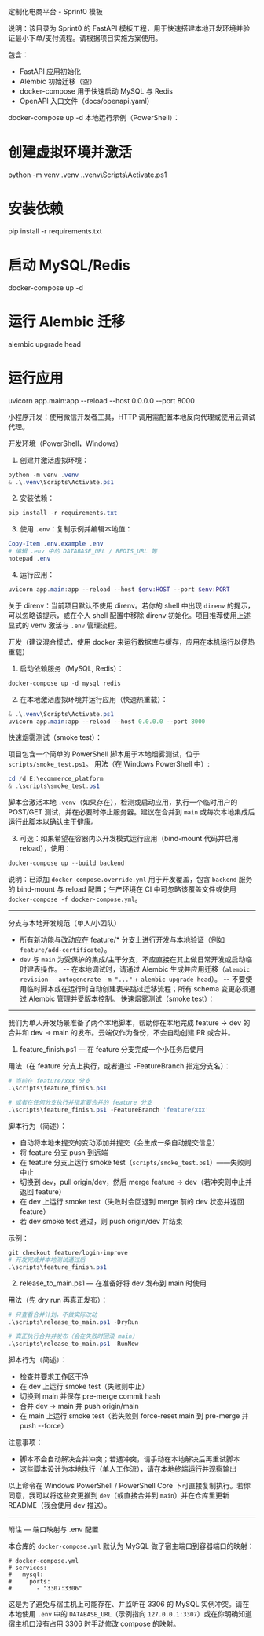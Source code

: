 定制化电商平台 - Sprint0 模板

说明：该目录为 Sprint0 的 FastAPI 模板工程，用于快速搭建本地开发环境并验证最小下单/支付流程。请根据项目实施方案使用。 

包含：
- FastAPI 应用初始化
- Alembic 初始迁移（空）
- docker-compose 用于快速启动 MySQL 与 Redis
- OpenAPI 入口文件（docs/openapi.yaml）

docker-compose up -d
本地运行示例（PowerShell）：

# 创建虚拟环境并激活
python -m venv .venv
.\.venv\Scripts\Activate.ps1

# 安装依赖
pip install -r requirements.txt

# 启动 MySQL/Redis
docker-compose up -d

# 运行 Alembic 迁移
alembic upgrade head

# 运行应用
uvicorn app.main:app --reload --host 0.0.0.0 --port 8000

小程序开发：使用微信开发者工具，HTTP 调用需配置本地反向代理或使用云调试代理。

开发环境（PowerShell，Windows）

1) 创建并激活虚拟环境：

```powershell
python -m venv .venv
& .\.venv\Scripts\Activate.ps1
```

2) 安装依赖：

```powershell
pip install -r requirements.txt
```

3) 使用 `.env`：复制示例并编辑本地值：

```powershell
Copy-Item .env.example .env
# 编辑 .env 中的 DATABASE_URL / REDIS_URL 等
notepad .env
```

4) 运行应用：

```powershell
uvicorn app.main:app --reload --host $env:HOST --port $env:PORT
```

关于 direnv：当前项目默认不使用 direnv。若你的 shell 中出现 `direnv` 的提示，可以忽略该提示，或在个人 shell 配置中移除 direnv 初始化。项目推荐使用上述显式的 venv 激活与 `.env` 管理流程。

开发（建议混合模式，使用 docker 来运行数据库与缓存，应用在本机运行以便热重载）

1) 启动依赖服务（MySQL, Redis）：

```powershell
docker-compose up -d mysql redis
```

2) 在本地激活虚拟环境并运行应用（快速热重载）：

```powershell
& .\.venv\Scripts\Activate.ps1
uvicorn app.main:app --reload --host 0.0.0.0 --port 8000
```

快速烟雾测试（smoke test）：

项目包含一个简单的 PowerShell 脚本用于本地烟雾测试，位于 `scripts/smoke_test.ps1`。
用法（在 Windows PowerShell 中）:

```powershell
cd /d E:\ecommerce_platform
& .\scripts\smoke_test.ps1
```

脚本会激活本地 `.venv`（如果存在），检测或启动应用，执行一个临时用户的 POST/GET 测试，并在必要时停止服务器。建议在合并到 `main` 或每次本地集成后运行此脚本以确认主干健康。

3) 可选：如果希望在容器内以开发模式运行应用（bind-mount 代码并启用 reload），使用：

```powershell
docker-compose up --build backend
```

说明：已添加 `docker-compose.override.yml` 用于开发覆盖，包含 `backend` 服务的 bind-mount 与 reload 配置；生产环境在 CI 中可忽略该覆盖文件或使用 `docker-compose -f docker-compose.yml`。

-----------------------------
分支与本地开发规范（单人/小团队）

- 所有新功能与改动应在 feature/* 分支上进行开发与本地验证（例如 `feature/add-certificate`）。
- `dev` 与 `main` 为受保护的集成/主干分支，不应直接在其上做日常开发或启动临时建表操作。
-- 在本地调试时，请通过 Alembic 生成并应用迁移（`alembic revision --autogenerate -m "..."` + `alembic upgrade head`）。
-- 不要使用临时脚本或在运行时自动创建表来跳过迁移流程；所有 schema 变更必须通过 Alembic 管理并受版本控制。
快速烟雾测试（smoke test）：
-----------------------------

我们为单人开发场景准备了两个本地脚本，帮助你在本地完成 feature -> dev 的合并和 dev -> main 的发布。云端仅作为备份，不会自动创建 PR 或合并。

1) feature_finish.ps1 — 在 feature 分支完成一个小任务后使用

用法（在 feature 分支上执行，或者通过 -FeatureBranch 指定分支名）：

```powershell
# 当前在 feature/xxx 分支
.\scripts\feature_finish.ps1

# 或者在任何分支执行并指定要合并的 feature 分支
.\scripts\feature_finish.ps1 -FeatureBranch 'feature/xxx'
```

脚本行为（简述）：
- 自动将本地未提交的变动添加并提交（会生成一条自动提交信息）
- 将 feature 分支 push 到远端
- 在 feature 分支上运行 smoke test（`scripts/smoke_test.ps1`）——失败则中止
- 切换到 `dev`，pull origin/dev，然后 merge feature -> dev（若冲突则中止并返回 feature）
- 在 dev 上运行 smoke test（失败时会回退到 merge 前的 dev 状态并返回 feature）
- 若 dev smoke test 通过，则 push origin/dev 并结束

示例：

```powershell
git checkout feature/login-improve
# 开发完成并本地测试通过后
.\scripts\feature_finish.ps1
```

2) release_to_main.ps1 — 在准备好将 dev 发布到 main 时使用

用法（先 dry run 再真正发布）：

```powershell
# 只查看合并计划，不做实际改动
.\scripts\release_to_main.ps1 -DryRun

# 真正执行合并并发布（会在失败时回滚 main）
.\scripts\release_to_main.ps1 -RunNow
```

脚本行为（简述）：
- 检查并要求工作区干净
- 在 dev 上运行 smoke test（失败则中止）
- 切换到 main 并保存 pre-merge commit hash
- 合并 dev -> main 并 push origin/main
- 在 main 上运行 smoke test（若失败则 force-reset main 到 pre-merge 并 push --force）

注意事项：
- 脚本不会自动解决合并冲突；若遇冲突，请手动在本地解决后再重试脚本
- 这些脚本设计为本地执行（单人工作流），请在本地终端运行并观察输出

以上命令在 Windows PowerShell / PowerShell Core 下可直接复制执行。若你同意，我可以将这些变更推到 `dev`（或直接合并到 `main`）并在仓库里更新 README（我会使用 dev 推送）。

---

附注 — 端口映射与 .env 配置

本仓库的 `docker-compose.yml` 默认为 MySQL 做了宿主端口到容器端口的映射：

```
# docker-compose.yml
# services:
#   mysql:
#     ports:
#       - "3307:3306"
```

这是为了避免与宿主机上可能存在、并监听在 3306 的 MySQL 实例冲突。请在本地使用 `.env` 中的 `DATABASE_URL`（示例指向 `127.0.0.1:3307`）或在你明确知道宿主机口没有占用 3306 时手动修改 compose 的映射。
